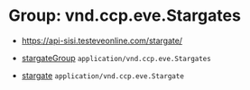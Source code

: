 # Group: vnd.ccp.eve.Stargates 

* https://api-sisi.testeveonline.com/stargate/ 

* [stargateGroup](stargateGroup.md) `application/vnd.ccp.eve.Stargates`
* [stargate](stargate.md) `application/vnd.ccp.eve.Stargate`

